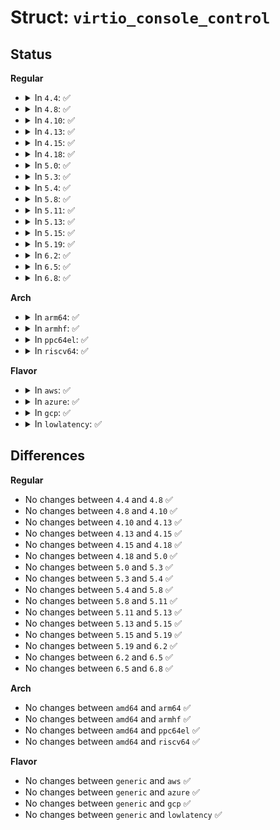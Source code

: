 # Struct: <code>virtio_console_control</code>

## Status
<b>Regular</b>
<ul>
<li>
<details>
<summary>In <code>4.4</code>: ✅</summary>

```c
struct virtio_console_control {
    __virtio32 id;
    __virtio16 event;
    __virtio16 value;
};
```
</details>
</li>
<li>
<details>
<summary>In <code>4.8</code>: ✅</summary>

```c
struct virtio_console_control {
    __virtio32 id;
    __virtio16 event;
    __virtio16 value;
};
```
</details>
</li>
<li>
<details>
<summary>In <code>4.10</code>: ✅</summary>

```c
struct virtio_console_control {
    __virtio32 id;
    __virtio16 event;
    __virtio16 value;
};
```
</details>
</li>
<li>
<details>
<summary>In <code>4.13</code>: ✅</summary>

```c
struct virtio_console_control {
    __virtio32 id;
    __virtio16 event;
    __virtio16 value;
};
```
</details>
</li>
<li>
<details>
<summary>In <code>4.15</code>: ✅</summary>

```c
struct virtio_console_control {
    __virtio32 id;
    __virtio16 event;
    __virtio16 value;
};
```
</details>
</li>
<li>
<details>
<summary>In <code>4.18</code>: ✅</summary>

```c
struct virtio_console_control {
    __virtio32 id;
    __virtio16 event;
    __virtio16 value;
};
```
</details>
</li>
<li>
<details>
<summary>In <code>5.0</code>: ✅</summary>

```c
struct virtio_console_control {
    __virtio32 id;
    __virtio16 event;
    __virtio16 value;
};
```
</details>
</li>
<li>
<details>
<summary>In <code>5.3</code>: ✅</summary>

```c
struct virtio_console_control {
    __virtio32 id;
    __virtio16 event;
    __virtio16 value;
};
```
</details>
</li>
<li>
<details>
<summary>In <code>5.4</code>: ✅</summary>

```c
struct virtio_console_control {
    __virtio32 id;
    __virtio16 event;
    __virtio16 value;
};
```
</details>
</li>
<li>
<details>
<summary>In <code>5.8</code>: ✅</summary>

```c
struct virtio_console_control {
    __virtio32 id;
    __virtio16 event;
    __virtio16 value;
};
```
</details>
</li>
<li>
<details>
<summary>In <code>5.11</code>: ✅</summary>

```c
struct virtio_console_control {
    __virtio32 id;
    __virtio16 event;
    __virtio16 value;
};
```
</details>
</li>
<li>
<details>
<summary>In <code>5.13</code>: ✅</summary>

```c
struct virtio_console_control {
    __virtio32 id;
    __virtio16 event;
    __virtio16 value;
};
```
</details>
</li>
<li>
<details>
<summary>In <code>5.15</code>: ✅</summary>

```c
struct virtio_console_control {
    __virtio32 id;
    __virtio16 event;
    __virtio16 value;
};
```
</details>
</li>
<li>
<details>
<summary>In <code>5.19</code>: ✅</summary>

```c
struct virtio_console_control {
    __virtio32 id;
    __virtio16 event;
    __virtio16 value;
};
```
</details>
</li>
<li>
<details>
<summary>In <code>6.2</code>: ✅</summary>

```c
struct virtio_console_control {
    __virtio32 id;
    __virtio16 event;
    __virtio16 value;
};
```
</details>
</li>
<li>
<details>
<summary>In <code>6.5</code>: ✅</summary>

```c
struct virtio_console_control {
    __virtio32 id;
    __virtio16 event;
    __virtio16 value;
};
```
</details>
</li>
<li>
<details>
<summary>In <code>6.8</code>: ✅</summary>

```c
struct virtio_console_control {
    __virtio32 id;
    __virtio16 event;
    __virtio16 value;
};
```
</details>
</li>
</ul>
<b>Arch</b>
<ul>
<li>
<details>
<summary>In <code>arm64</code>: ✅</summary>

```c
struct virtio_console_control {
    __virtio32 id;
    __virtio16 event;
    __virtio16 value;
};
```
</details>
</li>
<li>
<details>
<summary>In <code>armhf</code>: ✅</summary>

```c
struct virtio_console_control {
    __virtio32 id;
    __virtio16 event;
    __virtio16 value;
};
```
</details>
</li>
<li>
<details>
<summary>In <code>ppc64el</code>: ✅</summary>

```c
struct virtio_console_control {
    __virtio32 id;
    __virtio16 event;
    __virtio16 value;
};
```
</details>
</li>
<li>
<details>
<summary>In <code>riscv64</code>: ✅</summary>

```c
struct virtio_console_control {
    __virtio32 id;
    __virtio16 event;
    __virtio16 value;
};
```
</details>
</li>
</ul>
<b>Flavor</b>
<ul>
<li>
<details>
<summary>In <code>aws</code>: ✅</summary>

```c
struct virtio_console_control {
    __virtio32 id;
    __virtio16 event;
    __virtio16 value;
};
```
</details>
</li>
<li>
<details>
<summary>In <code>azure</code>: ✅</summary>

```c
struct virtio_console_control {
    __virtio32 id;
    __virtio16 event;
    __virtio16 value;
};
```
</details>
</li>
<li>
<details>
<summary>In <code>gcp</code>: ✅</summary>

```c
struct virtio_console_control {
    __virtio32 id;
    __virtio16 event;
    __virtio16 value;
};
```
</details>
</li>
<li>
<details>
<summary>In <code>lowlatency</code>: ✅</summary>

```c
struct virtio_console_control {
    __virtio32 id;
    __virtio16 event;
    __virtio16 value;
};
```
</details>
</li>
</ul>

## Differences
<b>Regular</b>
<ul>
<li>
No changes between <code>4.4</code> and <code>4.8</code> ✅
</li>
<li>
No changes between <code>4.8</code> and <code>4.10</code> ✅
</li>
<li>
No changes between <code>4.10</code> and <code>4.13</code> ✅
</li>
<li>
No changes between <code>4.13</code> and <code>4.15</code> ✅
</li>
<li>
No changes between <code>4.15</code> and <code>4.18</code> ✅
</li>
<li>
No changes between <code>4.18</code> and <code>5.0</code> ✅
</li>
<li>
No changes between <code>5.0</code> and <code>5.3</code> ✅
</li>
<li>
No changes between <code>5.3</code> and <code>5.4</code> ✅
</li>
<li>
No changes between <code>5.4</code> and <code>5.8</code> ✅
</li>
<li>
No changes between <code>5.8</code> and <code>5.11</code> ✅
</li>
<li>
No changes between <code>5.11</code> and <code>5.13</code> ✅
</li>
<li>
No changes between <code>5.13</code> and <code>5.15</code> ✅
</li>
<li>
No changes between <code>5.15</code> and <code>5.19</code> ✅
</li>
<li>
No changes between <code>5.19</code> and <code>6.2</code> ✅
</li>
<li>
No changes between <code>6.2</code> and <code>6.5</code> ✅
</li>
<li>
No changes between <code>6.5</code> and <code>6.8</code> ✅
</li>
</ul>
<b>Arch</b>
<ul>
<li>
No changes between <code>amd64</code> and <code>arm64</code> ✅
</li>
<li>
No changes between <code>amd64</code> and <code>armhf</code> ✅
</li>
<li>
No changes between <code>amd64</code> and <code>ppc64el</code> ✅
</li>
<li>
No changes between <code>amd64</code> and <code>riscv64</code> ✅
</li>
</ul>
<b>Flavor</b>
<ul>
<li>
No changes between <code>generic</code> and <code>aws</code> ✅
</li>
<li>
No changes between <code>generic</code> and <code>azure</code> ✅
</li>
<li>
No changes between <code>generic</code> and <code>gcp</code> ✅
</li>
<li>
No changes between <code>generic</code> and <code>lowlatency</code> ✅
</li>
</ul>
